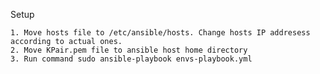 Setup

    1. Move hosts file to /etc/ansible/hosts. Change hosts IP addresess according to actual ones.
    2. Move KPair.pem file to ansible host home directory
    3. Run command sudo ansible-playbook envs-playbook.yml
